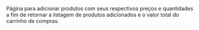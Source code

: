 Página para adicionar produtos com seus respectivos preços e quantidades a fim de retornar a listagem de produtos adicionados e o valor total do carrinho de compras.
